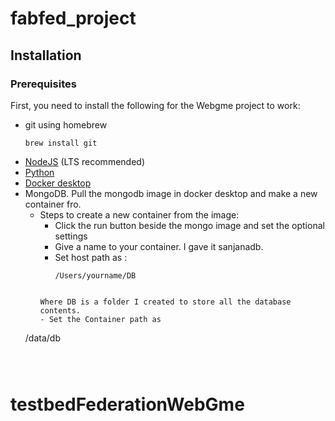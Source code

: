 # fabfed_project
## Installation
### Prerequisites
First, you need to install the following for the Webgme project to work:
- git using homebrew
  ```
  brew install git

  ```
- [NodeJS](https://nodejs.org/en/) (LTS recommended)
- [Python](https://www.python.org/)
- [Docker desktop](https://www.docker.com/products/docker-desktop/)
- MongoDB. Pull the mongodb image in docker desktop and make a new container fro.
  - Steps to create a new container from the image:
    - Click the run button beside the mongo image and set the optional settings
    - Give a name to your container. I gave it sanjanadb.
    - Set host path as :
      ```
      /Users/yourname/DB
     ```

     Where DB is a folder I created to store all the database contents.
    - ​Set the Container path as
    ```
   /data/db
    ```



# testbedFederationWebGme
